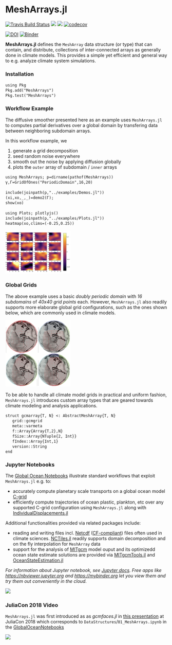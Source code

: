 # MeshArrays.jl


[![Travis Build Status](https://travis-ci.org/juliaclimate/MeshArrays.jl.svg?branch=master)](https://travis-ci.org/juliaclimate/MeshArrays.jl)
[![](https://img.shields.io/badge/docs-stable-blue.svg)](https://juliaclimate.github.io/MeshArrays.jl/stable)
[![](https://img.shields.io/badge/docs-dev-blue.svg)](https://juliaclimate.github.io/MeshArrays.jl/dev)
[![codecov](https://codecov.io/gh/juliaclimate/MeshArrays.jl/branch/master/graph/badge.svg)](https://codecov.io/gh/juliaclimate/MeshArrays.jl)

[![DOI](https://zenodo.org/badge/143987632.svg)](https://zenodo.org/badge/latestdoi/143987632)
[![Binder](https://mybinder.org/badge_logo.svg)](https://mybinder.org/v2/gh/JuliaClimate/MeshArrays.jl/master)


**MeshArrays.jl** defines the `MeshArray` data structure (or type) that can contain, and distribute, collections of inter-connected arrays as generally done in climate models. This provides a simple yet efficient and general way to e.g. analyze climate system simulations.

### Installation

```
using Pkg
Pkg.add("MeshArrays")
Pkg.test("MeshArrays")
```

### Workflow Example

The diffusive smoother presented here as an example uses `MeshArrays.jl` to computes partial derivatives over a global domain by transfering data between neighboring subdomain arrays. 


In this workflow example, we 

1. generate a grid decomposition
2. seed random noise everywhere
3. smooth out the noise by applying diffusion globally
4. plots the `outer` array of subdomain / `inner` arrays

```
using MeshArrays; p=dirname(pathof(MeshArrays))
γ,Γ=GridOfOnes("PeriodicDomain",16,20)

include(joinpath(p,"../examples/Demos.jl"))
(xi,xo,_,_)=demo2(Γ);
show(xo)

using Plots; plotlyjs()
include(joinpath(p,"../examples/Plots.jl"))
heatmap(xo,clims=(-0.25,0.25))
```

<img src="docs/images/noise_smooth_16tiles.png" width="40%">

### Global Grids

The above example uses a basic _doubly periodic domain_ with _16 subdomains_ of _40x40 grid points_ each. However, `MeshArrays.jl` also readily supports more elaborate global grid configurations, such as the ones shown below, which are commonly used in climate models.

<img src="docs/images/sphere_all.png" width="40%">

To be able to handle all climate model grids in practical and uniform fashion, `MeshArrays.jl` introduces custom array types that are geared towards climate modeling and analysis applications.

```
struct gcmarray{T, N} <: AbstractMeshArray{T, N}
   grid::gcmgrid
   meta::varmeta
   f::Array{Array{T,2},N}
   fSize::Array{NTuple{2, Int}}
   fIndex::Array{Int,1}
   version::String
end
```

### Jupyter Notebooks

The [Global Ocean Notebooks](https://github.com/JuliaClimate/GlobalOceanNotebooks.git) illustrate standard workflows that exploit `MeshArrays.jl` e.g. to:

- accurately compute planetary scale transports on a global ocean model [C-grid](https://en.wikipedia.org/wiki/Arakawa_grids)
- efficiently compute trajectories of ocean plastic, plankton, etc over any supported C-grid configuration using `MeshArrays.jl` along with [IndividualDisplacements.jl](https://github.com/JuliaClimate/IndividualDisplacements.jl)

Additional functionalities provided via related packages include:

- reading and writing files incl. [Netcdf](https://en.wikipedia.org/wiki/NetCDF) ([CF-compliant](http://cfconventions.org)) files often used in climate sciences. [NCTiles.jl](https://gaelforget.github.io/NCTiles.jl/stable/) readily supports domain decomposition and on the fly interpolation for `MeshArray` data
- support for the analysis of [MITgcm](https://mitgcm.readthedocs.io/en/latest/) model ouput and its optimizedd ocean state estimate solutions are provided via [MITgcmTools.jl](https://github.com/gaelforget/MITgcmTools.jl) and [OceanStateEstimation.jl](https://github.com/gaelforget/OceanStateEstimation.jl)

_For information about Jupyter notebook, see [Jupyter docs](https://en.wikipedia.org/wiki/Project_Jupyter). Free apps like <https://nbviewer.jupyter.org> and <https://mybinder.org>  let you view them and try them out conveniently in the cloud._

[<img src="https://user-images.githubusercontent.com/20276764/84767001-b89a4400-af9f-11ea-956f-2e207f892c4f.png" width="40%">](https://youtu.be/M6vAUtIsIIY)

### JuliaCon 2018 Video

`MeshArrays.jl` was first introduced as as _gcmfaces.jl_ in [this presentation](https://youtu.be/RDxAy_zSUvg) at JuliaCon 2018 which corresponds to `DataStructures`/`01_MeshArrays.ipynb` in the [GlobalOceanNotebooks](https://github.com/JuliaClimate/GlobalOceanNotebooks.git)

[<img src="https://user-images.githubusercontent.com/20276764/84893715-abe42180-b06d-11ea-92d3-173b678a701e.png" width="40%">](https://youtu.be/RDxAy_zSUvg)



